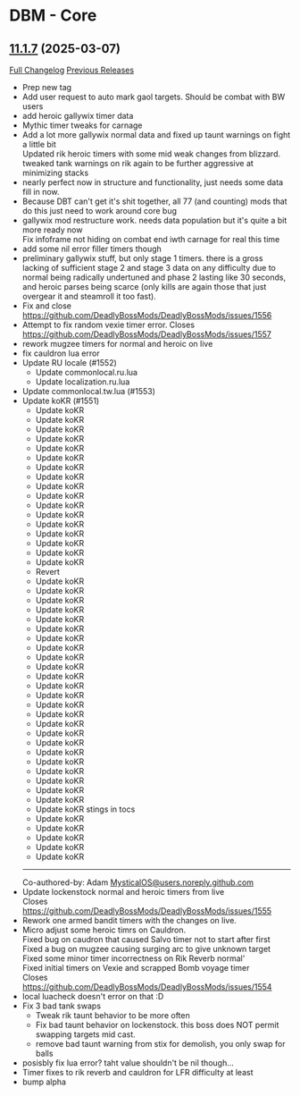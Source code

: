 # DBM - Core

## [11.1.7](https://github.com/DeadlyBossMods/DeadlyBossMods/tree/11.1.7) (2025-03-07)
[Full Changelog](https://github.com/DeadlyBossMods/DeadlyBossMods/compare/11.1.6...11.1.7) [Previous Releases](https://github.com/DeadlyBossMods/DeadlyBossMods/releases)

- Prep new tag  
- Add user request to auto mark gaol targets. Should be combat with BW users  
- add heroic gallywix timer data  
- Mythic timer tweaks for carnage  
- Add a lot more gallywix normal data and fixed up taunt warnings on fight a little bit  
    Updated rik heroic timers with some mid weak changes from blizzard.  
    tweaked tank warnings on rik again to be further aggressive at minimizing stacks  
- nearly perfect now in structure and functionality, just needs some data fill in now.  
- Because DBT can't get it's shit together, all 77 (and counting) mods that do this just need to work around core bug  
- gallywix mod restructure work. needs data population but it's quite a bit more ready now  
    Fix infoframe not hiding on combat end iwth carnage for real this time  
- add some nil error filler timers though  
- preliminary gallywix stuff, but only stage 1 timers. there is a gross lacking of sufficient stage 2 and stage 3 data on any difficulty due to normal being radically undertuned and phase 2 lasting like 30 seconds, and heroic parses being scarce (only kills are again those that just overgear it and steamroll it too fast).  
- Fix and close https://github.com/DeadlyBossMods/DeadlyBossMods/issues/1556  
- Attempt to fix random vexie timer error. Closes https://github.com/DeadlyBossMods/DeadlyBossMods/issues/1557  
- rework mugzee timers for normal and heroic on live  
- fix cauldron lua error  
- Update RU locale (#1552)  
    * Update commonlocal.ru.lua  
    * Update localization.ru.lua  
- Update commonlocal.tw.lua (#1553)  
- Update koKR (#1551)  
    * Update koKR  
    * Update koKR  
    * Update koKR  
    * Update koKR  
    * Update koKR  
    * Update koKR  
    * Update koKR  
    * Update koKR  
    * Update koKR  
    * Update koKR  
    * Update koKR  
    * Update koKR  
    * Update koKR  
    * Update koKR  
    * Update koKR  
    * Update koKR  
    * Update koKR  
    * Revert  
    * Update koKR  
    * Update koKR  
    * Update koKR  
    * Update koKR  
    * Update koKR  
    * Update koKR  
    * Update koKR  
    * Update koKR  
    * Update koKR  
    * Update koKR  
    * Update koKR  
    * Update koKR  
    * Update koKR  
    * Update koKR  
    * Update koKR  
    * Update koKR  
    * Update koKR  
    * Update koKR  
    * Update koKR  
    * Update koKR  
    * Update koKR  
    * Update koKR  
    * Update koKR  
    * Update koKR  
    * Update koKR stings in tocs  
    * Update koKR  
    * Update koKR  
    * Update koKR  
    * Update koKR  
    * Update koKR  
    ---------  
    Co-authored-by: Adam <MysticalOS@users.noreply.github.com>  
- Update lockenstock normal and heroic timers from live  
    Closes https://github.com/DeadlyBossMods/DeadlyBossMods/issues/1555  
- Rework one armed bandit timers with the changes on live.  
- Micro adjust some heroic timrs on Cauldron.  
    Fixed bug on caudron that caused Salvo timer not to start after first  
    Fixed a bug on mugzee causing surging arc to give unknown target  
    Fixed some minor timer incorrectness on Rik Reverb normal'  
    Fixed initial timers on Vexie and scrapped Bomb voyage timer  
    Closes https://github.com/DeadlyBossMods/DeadlyBossMods/issues/1554  
- local luacheck doesn't error on that :D  
- Fix 3 bad tank swaps  
     - Tweak rik taunt behavior to be more often  
     - Fix bad taunt behavior on lockenstock. this boss does NOT permit swapping targets mid cast.  
     - remove bad taunt warning from stix for demolish, you only swap for balls  
- posisbly fix lua error? taht value shouldn't be nil though...  
- Timer fixes to rik reverb and cauldron for LFR difficulty at least  
- bump alpha  

